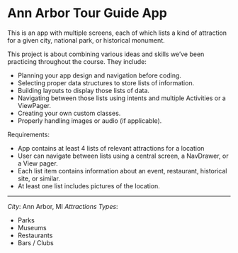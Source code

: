 # Ann Arbor Tour Guide App

This is an app with multiple screens, each of which lists a kind of attraction for a given city, national park, or historical monument. 

This project is about combining various ideas and skills we’ve been practicing throughout the course. They include:

* Planning your app design and navigation before coding.
* Selecting proper data structures to store lists of information.
* Building layouts to display those lists of data.
* Navigating between those lists using intents and multiple Activities or a ViewPager.
* Creating your own custom classes.
* Properly handling images or audio (if applicable).

Requirements:
* App contains at least 4 lists of relevant attractions for a location
* User can navigate between lists using a central screen, a NavDrawer, or a View pager.
* Each list item contains information about an event, restaurant, historical site, or similar.
* At least one list includes pictures of the location.

--------------------

*City*: Ann Arbor, MI
*Attractions Types*:
* Parks
* Museums
* Restaurants
* Bars / Clubs